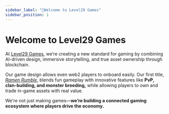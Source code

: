 ```yaml
---
sidebar_label: "👋Welcome to Level29 Games"
sidebar_position: 1
---
```


# Welcome to Level29 Games

At [Level29 Games](https://level29.games/), we’re creating a new standard for gaming by combining AI-driven design, immersive storytelling, and true asset ownership through blockchain.

Our game design allows even web2 players to onboard easily. Our first title, [_Ramen Rumble_](https://ramenrumble.com/), blends fun gameplay with innovative features like **PvP, clan-building, and monster breeding,** while allowing players to own and trade in-game assets with real value.

We're not just making games—**we’re building a connected gaming ecosystem where players drive the economy.**
